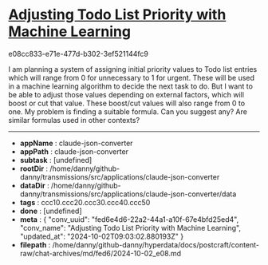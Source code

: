 # [Adjusting Todo List Priority with Machine Learning](https://claude.ai/chat/fed6e4d6-22a2-44a1-a10f-67e4bfd25ed4)

e08cc833-e71e-477d-b302-3ef521144fc9

I am planning a system of assigning initial priority values to Todo list entries which will range from 0 for unnecessary to 1 for urgent. These will be used in a machine learning algorithm to decide the next task to do. But I want to be able to adjust those values depending on external factors,  which will boost or cut that value. These boost/cut values will also range from 0 to one. My problem is finding a suitable formula. Can you suggest any? Are similar formulas used in other contexts?

---

* **appName** : claude-json-converter
* **appPath** : claude-json-converter
* **subtask** : [undefined]
* **rootDir** : /home/danny/github-danny/transmissions/src/applications/claude-json-converter
* **dataDir** : /home/danny/github-danny/transmissions/src/applications/claude-json-converter/data
* **tags** : ccc10.ccc20.ccc30.ccc40.ccc50
* **done** : [undefined]
* **meta** : {
  "conv_uuid": "fed6e4d6-22a2-44a1-a10f-67e4bfd25ed4",
  "conv_name": "Adjusting Todo List Priority with Machine Learning",
  "updated_at": "2024-10-02T09:03:02.880193Z"
}
* **filepath** : /home/danny/github-danny/hyperdata/docs/postcraft/content-raw/chat-archives/md/fed6/2024-10-02_e08.md